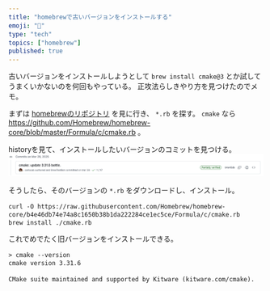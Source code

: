 ```yaml
---
title: "homebrewで古いバージョンをインストールする"
emoji: "🕌"
type: "tech"
topics: ["homebrew"]
published: true
---
```


古いバージョンをインストールしようとして `brew install cmake@3` とか試してうまくいかないのを何回もやっている。
正攻法らしきやり方を見つけたのでメモ。

まずは [homebrewのリポジトリ](https://github.com/Homebrew/homebrew-core) を見に行き、 `*.rb` を探す。
`cmake` なら https://github.com/Homebrew/homebrew-core/blob/master/Formula/c/cmake.rb 。

historyを見て、インストールしたいバージョンのコミットを見つける。
![cmake](https://github.com/malt03/zenn-content/raw/main/images/ba2f23364ff9c3/cmake.png)

そうしたら、そのバージョンの `*.rb` をダウンロードし、インストール。

```
curl -O https://raw.githubusercontent.com/Homebrew/homebrew-core/b4e46db74e74a8c1650b38b1da222284ce1ec5ce/Formula/c/cmake.rb
brew install ./cmake.rb
```

これでめでたく旧バージョンをインストールできる。

```
> cmake --version
cmake version 3.31.6

CMake suite maintained and supported by Kitware (kitware.com/cmake).
```
